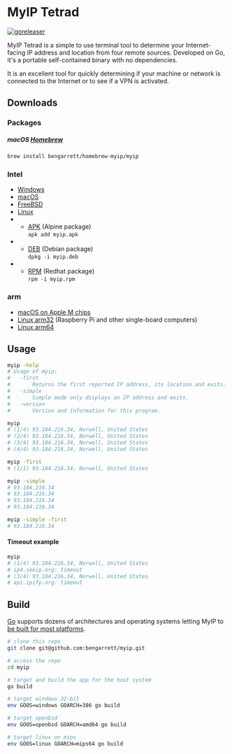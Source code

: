 # MyIP Tetrad

[![goreleaser](https://github.com/bengarrett/myip/actions/workflows/release.yml/badge.svg)](https://github.com/bengarrett/myip/actions/workflows/release.yml)

MyIP Tetrad is a simple to use terminal tool to determine your Internet-facing IP address and location from four remote sources. Developed on Go, it's a portable self-contained binary with no dependencies.

It is an excellent tool for quickly determining if your machine or network is connected to the Internet or to see if a VPN is activated.

## Downloads

### Packages

##### macOS [Homebrew](https://brew.sh/)
```sh
brew install bengarrett/homebrew-myip/myip
```

### Intel
- [Windows](https://github.com/bengarrett/myip/releases/latest/download/myip_Windows_Intel.zip)
- [macOS](https://github.com/bengarrett/myip/releases/latest/download/myip_macOS_Intel.tar.gz
)
- [FreeBSD](https://github.com/bengarrett/myip/releases/latest/download/myip_FreeBSD_Intel.tar.gz
)
- [Linux](https://github.com/bengarrett/myip/releases/latest/download/myip_Linux_Intel.tar.gz
)
- - [APK](https://github.com/bengarrett/myip/releases/latest/download/myip.apk
) (Alpine package)<br>`apk add myip.apk`
- - [DEB](https://github.com/bengarrett/myip/releases/latest/download/myip.deb) (Debian package)<br>`dpkg -i myip.deb`
- - [RPM](https://github.com/bengarrett/myip/releases/latest/download/myip.rpm) (Redhat package)<br>`rpm -i myip.rpm`

### arm
- [macOS on Apple M chips](https://github.com/bengarrett/myip/releases/latest/download/myip_macOS_M-series.tar.gz
)
- [Linux arm32](https://github.com/bengarrett/myip/releases/latest/download/myip_Linux_arm32_.tar.gz
) (Raspberry Pi and other single-board computers)
- [Linux arm64](https://github.com/bengarrett/myip/releases/latest/download/myip_Linux_arm64.tar.gz
)

## Usage

```sh
myip -help
# Usage of myip:
#   -first
#     	Returns the first reported IP address, its location and exits.
#   -simple
#     	Simple mode only displays an IP address and exits.
#   -version
#     	Version and information for this program.
```

```sh
myip
# (1/4) 93.184.216.34, Norwell, United States
# (2/4) 93.184.216.34, Norwell, United States
# (3/4) 93.184.216.34, Norwell, United States
# (4/4) 93.184.216.34, Norwell, United States
```

```sh
myip -first
# (1/1) 93.184.216.34, Norwell, United States
```

```sh
myip -simple
# 93.184.216.34
# 93.184.216.34
# 93.184.216.34
# 93.184.216.34
```

```sh
myip -simple -first
# 93.184.216.34
```

#### Timeout example

```sh
myip
# (1/4) 93.184.216.34, Norwell, United States
# ip4.seeip.org: timeout
# (3/4) 93.184.216.34, Norwell, United States
# api.ipify.org: timeout
```

## Build

[Go](https://golang.org/doc/install) supports dozens of architectures and operating systems letting MyIP to [be built for most platforms](https://golang.org/doc/install/source#environment).

```sh
# clone this repo
git clone git@github.com:bengarrett/myip.git

# access the repo
cd myip

# target and build the app for the host system
go build

# target windows 32-bit
env GOOS=windows GOARCH=386 go build

# target openbsd
env GOOS=openbsd GOARCH=amd64 go build

# target linux on mips
env GOOS=linux GOARCH=mips64 go build
```